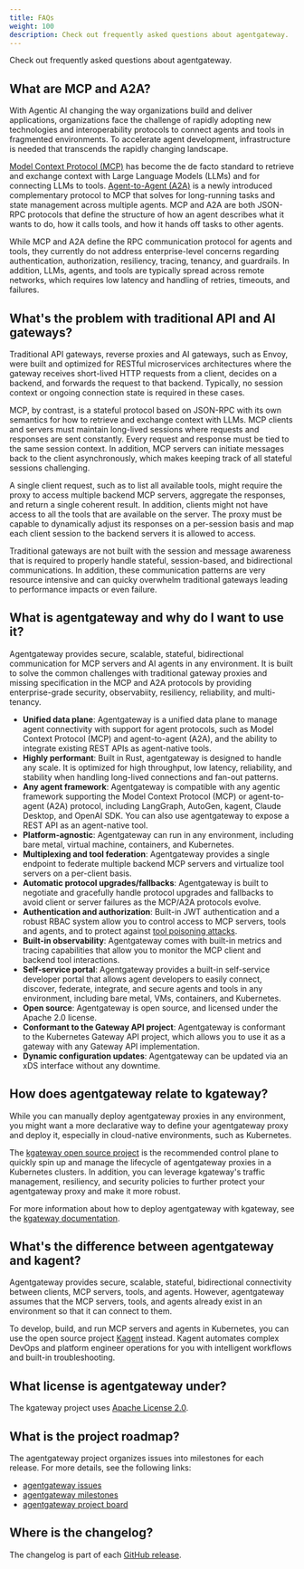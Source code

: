 ```yaml
---
title: FAQs
weight: 100
description: Check out frequently asked questions about agentgateway. 
--- 
```


Check out frequently asked questions about agentgateway. 

## What are MCP and A2A? 

With Agentic AI changing the way organizations build and deliver applications, organizations face the challenge of rapidly adopting new technologies and interoperability protocols to connect agents and tools in fragmented environments. To accelerate agent development, infrastructure is needed that transcends the rapidly changing landscape.

[Model Context Protocol (MCP)](https://modelcontextprotocol.io/docs/getting-started/intro) has become the de facto standard to retrieve and exchange context with Large Language Models (LLMs) and for connecting LLMs to tools. [Agent-to-Agent (A2A)](https://github.com/a2aproject/A2A) is a newly introduced complementary protocol to MCP that solves for long-running tasks and state management across multiple agents. MCP and A2A are both JSON-RPC protocols that define the structure of how an agent describes what it wants to do, how it calls tools, and how it hands off tasks to other agents.

While MCP and A2A define the RPC communication protocol for agents and tools, they currently do not address enterprise-level concerns regarding authentication, authorization, resiliency, tracing, tenancy, and guardrails. In addition, LLMs, agents, and tools are typically spread across remote networks, which requires low latency and handling of retries, timeouts, and failures. 

## What's the problem with traditional API and AI gateways? 

Traditional API gateways, reverse proxies and AI gateways, such as Envoy, were built and optimized for RESTful microservices architectures where the gateway receives short-lived HTTP requests from a client, decides on a backend, and forwards the request to that backend. Typically, no session context or ongoing connection state is required in these cases. 

MCP, by contrast, is a stateful protocol based on JSON-RPC with its own semantics for how to retrieve and exchange context with LLMs. MCP clients and servers must maintain long-lived sessions where requests and responses are sent constantly. Every request and response must be tied to the same session context. In addition, MCP servers can initiate messages back to the client asynchronously, which makes keeping track of all stateful sessions challenging. 

A single client request, such as to list all available tools, might require the proxy to access multiple backend MCP servers, aggregate the responses, and return a single coherent result. In addition, clients might not have access to all the tools that are available on the server. The proxy must be capable to dynamically adjust its responses on a per-session basis and map each client session to the backend servers it is allowed to access. 

Traditional gateways are not built with the session and message awareness that is required to properly handle stateful, session-based, and bidirectional communications. In addition, these communication patterns are very resource intensive and can quicky overwhelm traditional gateways leading to performance impacts or even failure. 

## What is agentgateway and why do I want to use it? 

Agentgateway provides secure, scalable, stateful, bidirectional communication for MCP servers and AI agents in any environment. It is built to solve the common challenges with traditional gateway proxies and missing specification in the MCP and A2A protocols by providing enterprise-grade security, observabiity, resiliency, reliability, and multi-tenancy. 

* **Unified data plane**: Agentgateway is a unified data plane to manage agent connectivity with support for agent protocols, such as Model Context Protocol (MCP) and agent-to-agent (A2A), and the ability to integrate existing REST APIs as agent-native tools. 
* **Highly performant**: Built in Rust, agentgateway is designed to handle any scale. It is optimized for high throughput, low latency, reliability, and stability when handling long-lived connections and fan-out patterns. 
* **Any agent framework**: Agentgateway is compatible with any agentic framework supporting the Model Context Protocol (MCP) or agent-to-agent (A2A) protocol, including LangGraph, AutoGen, kagent, Claude Desktop, and OpenAI SDK. You can also use agentgateway to expose a REST API as an agent-native tool.
* **Platform-agnostic**: Agentgateway can run in any environment, including bare metal, virtual machine, containers, and Kubernetes.
* **Multiplexing and tool federation**: Agentgateway provides a single endpoint to federate multiple backend MCP servers and virtualize tool servers on a per-client basis.
* **Automatic protocol upgrades/fallbacks**: Agentgateway is built to negotiate and gracefully handle protocol upgrades and fallbacks to avoid client or server failures as the MCP/A2A protocols evolve.
* **Authentication and authorization**: Built-in JWT authentication and a robust RBAC system allow you to control access to MCP servers, tools and agents, and to protect against [tool poisoning attacks](https://invariantlabs.ai/blog/mcp-security-notification-tool-poisoning-attacks). 
* **Built-in observability**: Agentgateway comes with built-in metrics and tracing capabilities that allow you to monitor the MCP client and backend tool interactions.
* **Self-service portal**: Agentgateway provides a built-in self-service developer portal that allows agent developers to easily connect, discover, federate, integrate, and secure agents and tools in any environment, including bare metal, VMs, containers, and Kubernetes.
* **Open source**: Agentgateway is open source, and licensed under the Apache 2.0 license.
* **Conformant to the Gateway API project**: Agentgateway is conformant to the Kubernetes Gateway API project, which allows you to use it as a gateway with any Gateway API implementation.
* **Dynamic configuration updates**: Agentgateway can be updated via an xDS interface without any downtime.

## How does agentgateway relate to kgateway?

While you can manually deploy agentgateway proxies in any environment, you might want a more declarative way to define your agentgateway proxy and deploy it, especially in cloud-native environments, such as Kubernetes. 

The [kgateway open source project](kgateway.dev) is the recommended control plane to quickly spin up and manage the lifecycle of agentgateway proxies in a Kubernetes clusters. In addition, you can leverage kgateway's traffic management, resiliency, and security policies to further protect your agentgateway proxy and make it more robust. 

For more information about how to deploy agentgateway with kgateway, see the [kgateway documentation](https://kgateway.dev/docs/agentgateway/). 

## What's the difference between agentgateway and kagent? 

Agentgateway provides secure, scalable, stateful, bidirectional connectivity between clients, MCP servers, tools, and agents. However, agentgateway assumes that the MCP servers, tools, and agents already exist in an environment so that it can connect to them. 

To develop, build, and run MCP servers and agents in Kubernetes, you can use the open source project [Kagent](kagent.dev) instead. Kagent automates complex DevOps and platform engineer operations for you with intelligent workflows and built-in troubleshooting. 


## What license is agentgateway under?

The kgateway project uses [Apache License 2.0](https://www.apache.org/licenses/).

## What is the project roadmap?

The agentgateway project organizes issues into milestones for each release. For more details, see the following links: 
* [agentgateway issues](https://github.com/agentgateway/agentgateway/issues)
* [agentgateway milestones](https://github.com/agentgateway/agentgateway/milestones)
* [agentgateway project board](https://github.com/orgs/agentgateway/projects/1)

## Where is the changelog? 

The changelog is part of each [GitHub release](https://github.com/agentgateway/agentgateway/releases/).


